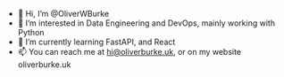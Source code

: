 - 👋 Hi, I’m @OliverWBurke
- 👀 I’m interested in Data Engineering and DevOps, mainly working with Python
- 🌱 I’m currently learning FastAPI, and React
- 📫 You can reach me at hi@oliverburke.uk, or on my website oliverburke.uk

<!---
OliverWBurke/OliverWBurke is a ✨ special ✨ repository because its `README.md` (this file) appears on your GitHub profile.
You can click the Preview link to take a look at your changes.
--->
